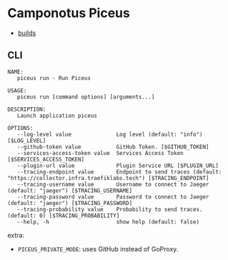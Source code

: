 # Camponotus Piceus

- [builds](https://traefiklabs.semaphoreci.com/projects/piceus)

## CLI

```
NAME:
   piceus run - Run Piceus

USAGE:
   piceus run [command options] [arguments...]

DESCRIPTION:
   Launch application piceus

OPTIONS:
   --log-level value              Log level (default: "info") [$LOG_LEVEL]
   --github-token value           GitHub Token. [$GITHUB_TOKEN]
   --services-access-token value  Services Access Token [$SERVICES_ACCESS_TOKEN]
   --plugin-url value             Plugin Service URL [$PLUGIN_URL]
   --tracing-endpoint value       Endpoint to send traces (default: "https://collector.infra.traefiklabs.tech") [$TRACING_ENDPOINT]
   --tracing-username value       Username to connect to Jaeger (default: "jaeger") [$TRACING_USERNAME]
   --tracing-password value       Password to connect to Jaeger (default: "jaeger") [$TRACING_PASSWORD]
   --tracing-probability value    Probability to send traces. (default: 0) [$TRACING_PROBABILITY]
   --help, -h                     show help (default: false)
```

extra:

- `PICEUS_PRIVATE_MODE`: uses GitHub instead of GoProxy.
